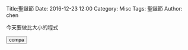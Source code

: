 Title:聖誕節
Date: 2016-12-23 12:00
Category: Misc
Tags: 聖誕節
Author: chen

今天要做比大小的程式

<!-- PELICAN_END_SUMMARY -->


<!-- 導入 Brython 標準程式庫 -->
<script type="text/javascript" 
    src="https://cdn.rawgit.com/brython-dev/brython/master/www/src/brython_dist.js">
</script>

<!-- 啟動 Brython -->
<script>
window.onload=function(){
brython(1);
}
</script>

<div id="con"></div>
<script type="text/python3">
from browser import document as do
from browser import html
c = do["con"]
def compa(e):
    your_input = input("請輸入一個整數!")
    # 如何判斷所輸入的整數比 10 大
 
    if int(your_input) > 10:
        c <= "所輸入的整數:" + your_input + "比 10 大" + html.BR()
    else:
        c <= "所輸入的整數:" + your_input + "比 10 小" + html.BR()
 
#print("test")
'''
for i in range(5):
    c <= "test" + html.BR()
'''
do["b1"].bind("click", compa)
</script>
<button id="b1">compa</button>